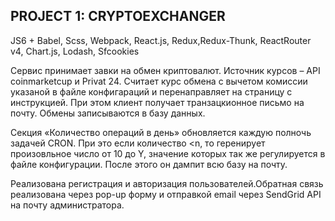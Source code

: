 ## PROJECT 1: CRYPTOEXCHANGER
JS6 + Babel, Scss, Webpack, React.js, Redux,Redux-Thunk, ReactRouter v4, Chart.js, Lodash, Sfcookies

Сервис принимает завки на обмен криптовалют. Источник курсов – API coinmarketcup и Privat 24. Cчитает курс обмена c вычетом комиссии указаной в файле конфигараций и перенаправляет на страницу с инструкцией. При этом клиент получает транзацкионное письмо на почту. Обмены записываются в базу данных. 

Секция «Количество операций в день» обновляется каждую полночь задачей CRON. При это если количество <n, то геренирует произовльное число от 10 до Y, значение которых так же регулируется в файле конфигурации. После этого он дампит всю базу на почту.

Реализована регистрация и авторизация пользователей.Обратная связь реализована через pop-up форму и отправкой email через SendGrid API на почту администратора.
